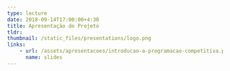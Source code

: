 ```yaml
---
type: lecture
date: 2018-09-14T17:00:00+4:30
title: Apresentação do Projeto
tldr:
thumbnail: /static_files/presentations/logo.png
links: 
    - url: /assets/apresentacoes/introducao-a-programacao-competitiva.pdf
      name: slides  
---
```


